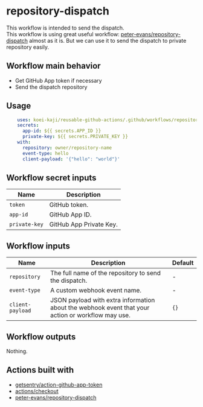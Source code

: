 # repository-dispatch

This workflow is intended to send the dispatch.  
This workflow is using great useful workflow: [peter-evans/repository-dispatch] almost as it is.
But we can use it to send the dispatch to private repository easily.  

## Workflow main behavior

- Get GitHub App token if necessary
- Send the dispatch repository

## Usage

```yaml
    uses: koei-kaji/reusable-github-actions/.github/workflows/repository-dispatch.yaml@{ref}
    secrets:
      app-id: ${{ secrets.APP_ID }}
      private-key: ${{ secrets.PRIVATE_KEY }}
    with:
      repository: owner/repository-name
      event-type: hello
      client-payload: '{"hello": "world"}'
```

## Workflow secret inputs

| Name          | Description             |
|---------------|-------------------------|
| `token`       | GitHub token.           |
| `app-id`      | GitHub App ID.          |
| `private-key` | GitHub App Private Key. |

## Workflow inputs

| Name             | Description                                                                                       | Default |
|------------------|---------------------------------------------------------------------------------------------------|---------|
| `repository`     | The full name of the repository to send the dispatch.                                             | -       |
| `event-type`     | A custom webhook event name.                                                                      | -       |
| `client-payload` | JSON payload with extra information about the webhook event that your action or workflow may use. | `{}`    |

## Workflow outputs

Nothing.  

## Actions built with

- [getsentry/action-github-app-token]
- [actions/checkout]
- [peter-evans/repository-dispatch]

[peter-evans/repository-dispatch]: https://github.com/marketplace/actions/repository-dispatch?version=v2.0.0
[getsentry/action-github-app-token]: https://github.com/marketplace/actions/action-github-app-token
[actions/checkout]: https://github.com/marketplace/actions/checkout
